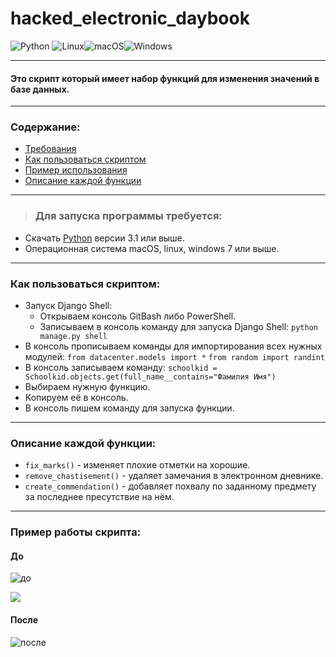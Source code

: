 # hacked_electronic_daybook
![Python](https://img.shields.io/badge/python-3670A0?style=for-the-badge&logo=python&logoColor=ffdd54)
![Linux](https://img.shields.io/badge/Linux-FCC624?style=for-the-badge&logo=linux&logoColor=black)![macOS](https://img.shields.io/badge/mac%20os-000000?style=for-the-badge&logo=macos&logoColor=F0F0F0)![Windows](https://img.shields.io/badge/Windows-0078D6?style=for-the-badge&logo=windows&logoColor=white)

___
#### Это скрипт который имеет набор функций для изменения значений в базе данных. 
___
### Содержание:
* [Требования](https://github.com/Artuom4ik/hacked_electronic_daybook#%D0%B4%D0%BB%D1%8F-%D0%B7%D0%B0%D0%BF%D1%83%D1%81%D0%BA%D0%B0-%D0%BF%D1%80%D0%BE%D0%B3%D1%80%D0%B0%D0%BC%D0%BC%D1%8B-%D1%82%D1%80%D0%B5%D0%B1%D1%83%D0%B5%D1%82%D1%81%D1%8F)
* [Как пользоваться скриптом](https://github.com/Artuom4ik/hacked_electronic_daybook#%D0%BA%D0%B0%D0%BA-%D0%BF%D0%BE%D0%BB%D1%8C%D0%B7%D0%BE%D0%B2%D0%B0%D1%82%D1%8C%D1%81%D1%8F-%D1%81%D0%BA%D1%80%D0%B8%D0%BF%D1%82%D0%BE%D0%BC)
* [Пример использования](https://github.com/Artuom4ik/hacked_electronic_daybook#%D0%BF%D1%80%D0%B8%D0%BC%D0%B5%D1%80-%D1%80%D0%B0%D0%B1%D0%BE%D1%82%D1%8B-%D1%81%D0%BA%D1%80%D0%B8%D0%BF%D1%82%D0%B0)
* [Описание каждой функции](https://github.com/Artuom4ik/hacked_electronic_daybook#%D0%BE%D0%BF%D0%B8%D1%81%D0%B0%D0%BD%D0%B8%D0%B5-%D0%BA%D0%B0%D0%B6%D0%B4%D0%BE%D0%B9-%D1%84%D1%83%D0%BD%D0%BA%D1%86%D0%B8%D0%B8)
___
>### Для запуска программы требуется:
 * Скачать [Python](https://www.python.org/) версии 3.1 или выше.
 * Операционная система macOS, linux, windows 7 или выше.
___
### Как пользоваться скриптом:
* Запуск Django Shell: 
    * Открываем консоль GitBash либо PowerShell.
    * Записываем в консоль команду для запуска Django Shell:
    ```python manage.py shell```
* В консоль прописываем команды для импортирования всех нужных модулей:
    ```from datacenter.models import *```
    ```from random import randint```
* В консоль записываем команду:
```schoolkid = Schoolkid.objects.get(full_name__contains="Фамилия Имя")```
* Выбираем нужную функцию.
* Копируем её в консоль.
* В консоль пишем команду для запуска функции.
___
### Описание каждой функции:
* ```fix_marks()``` - изменяет плохие отметки на хорошие.
* ```remove_chastisement()``` - удаляет замечания в электронном дневнике.
* ```create_commendation()``` - добавляет похвалу по заданному предмету за последнее пресутствие на нём.
___
### Пример работы скрипта:
#### До
![до](images/image.png)

![](images/scripts.png)

#### После
![после](images/image1.png)
